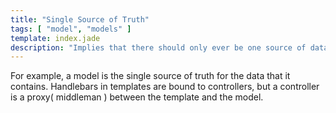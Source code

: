 ```yaml
---
title: "Single Source of Truth"
tags: [ "model", "models" ]
template: index.jade
description: "Implies that there should only ever be one source of data."
---
```

For example, a model is the single source of truth for the data that it contains. Handlebars in templates are bound to
controllers, but a controller is a proxy( middleman ) between the template and the model.